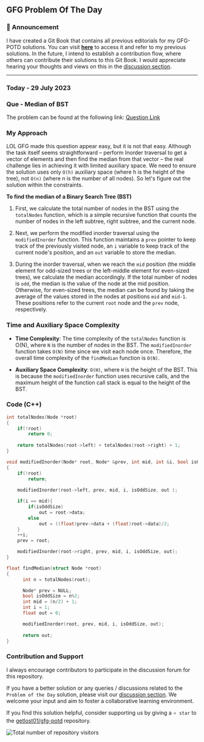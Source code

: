 ## GFG Problem Of The Day

### 🎉 Announcement
I have created a Git Book that contains all previous editorials for my GFG-POTD solutions. You can visit **[here](https://gl01.gitbook.io/gfg-editorials/)** to access it and refer to my previous solutions. In the future, I intend to establish a contribution flow, where others can contribute their solutions to this Git Book. I would appreciate hearing your thoughts and views on this in the [discussion section](https://github.com/getlost01/gfg-potd/discussions).

----
### Today - 29 July 2023
### Que - Median of BST

The problem can be found at the following link: [Question Link](https://practice.geeksforgeeks.org/problems/median-of-bst/1)

### My Approach

LOL GFG made this question appear easy, but it is not that easy. Although the task itself seems straightforward – perform Inorder traversal to get a vector of elements and then find the median from that vector – the real challenge lies in achieving it with limited auxiliary space. We need to ensure the solution uses only `O(h)` auxiliary space (where h is the height of the tree), not `O(n)` (where n is the number of all nodes). So let's figure out the solution within the constraints.

**To find the median of a Binary Search Tree (BST)**

1. First, we calculate the total number of nodes in the BST using the `totalNodes` function, which is a simple recursive function that counts the number of nodes in the left subtree, right subtree, and the current node.

2. Next, we perform the modified inorder traversal using the `modifiedInorder` function. This function maintains a `prev` pointer to keep track of the previously visited node, an `i` variable to keep track of the current node's position, and an `out` variable to store the median.

3. During the inorder traversal, when we reach the `mid` position (the middle element for odd-sized trees or the left-middle element for even-sized trees), we calculate the median accordingly. If the total number of nodes is `odd`, the median is the value of the node at the mid position. Otherwise, for even-sized trees, the median can be found by taking the average of the values stored in the nodes at positions `mid` and `mid-1`. These positions refer to the current `root` node and the `prev` node, respectively.

### Time and Auxiliary Space Complexity

- **Time Complexity**: The time complexity of the `totalNodes` function is O(N), where `N` is the number of nodes in the BST. The `modifiedInorder` function takes `O(N)` time since we visit each node once. Therefore, the overall time complexity of the `findMedian` function is `O(N)`.

- **Auxiliary Space Complexity**: `O(H)`, where `H` is the height of the BST. This is because the `modifiedInorder` function uses recursive calls, and the maximum height of the function call stack is equal to the height of the BST.

### Code (C++)

```cpp
int totalNodes(Node *root)
{
    if(!root)
        return 0;
        
    return totalNodes(root->left) + totalNodes(root->right) + 1;
}

void modifiedInorder(Node* root, Node* &prev, int mid, int &i, bool isOddSize, float &out )
{
    if(!root)
        return;
    
    modifiedInorder(root->left, prev, mid, i, isOddSize, out );

    if(i == mid){
        if(isOddSize)
            out = root->data;
        else
            out = ((float)prev->data + (float)root->data)/2;
    }
    ++i;
    prev = root;

    modifiedInorder(root->right, prev, mid, i, isOddSize, out);
}

float findMedian(struct Node *root)
{
      int n = totalNodes(root);

      Node* prev = NULL;
      bool isOddSize = n%2;
      int mid = (n/2) + 1;
      int i = 1;
      float out = 0;

      modifiedInorder(root, prev, mid, i, isOddSize, out);
      
      return out;
}
```
### Contribution and Support

I always encourage contributors to participate in the discussion forum for this repository.

If you have a better solution or any queries / discussions related to the `Problem of the Day` solution, please visit our [discussion section](https://github.com/getlost01/gfg-potd/discussions). We welcome your input and aim to foster a collaborative learning environment.

If you find this solution helpful, consider supporting us by giving a `⭐ star` to the [getlost01/gfg-potd](https://github.com/getlost01/gfg-potd) repository.


![Total number of repository visitors](https://komarev.com/ghpvc/?username=gl01potdgfg&color=blue&&label=Visitors)

